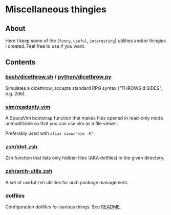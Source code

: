 # Miscellaneous thingies

## About

Here I keep some of the {`funny`, `useful`, `interesting`} utilities and/or thingies
I created. Feel free to use if you want.

## Contents

### [bash/dicethrow.sh](bash/dicethrow.sh) / [python/dicethrow.py](python/dicethrow.py)

Simulates a dicethrow, accepts standard RPG syntax ("THROWS d SIDES", e.g. 2d6).

### [vim/readonly.vim](vim/readonly.vim)

A SpaceVim bootstrap function that makes files opened in read-only mode
unmodifiable so that you can use vim as a file viewer.

Preferably used with `alias view="vim -R"`.

### [zsh/ldot.zsh](zsh/ldot.zsh)

Zsh function that lists only hidden files (AKA dotfiles) in the given directory.

### [zsh/arch-utils.zsh](zsh/arch-utils.zsh)

A set of useful zsh utilities for arch package management.

### dotfiles

Configuration dotfiles for various things. See [README](dotfiles/README.md).
